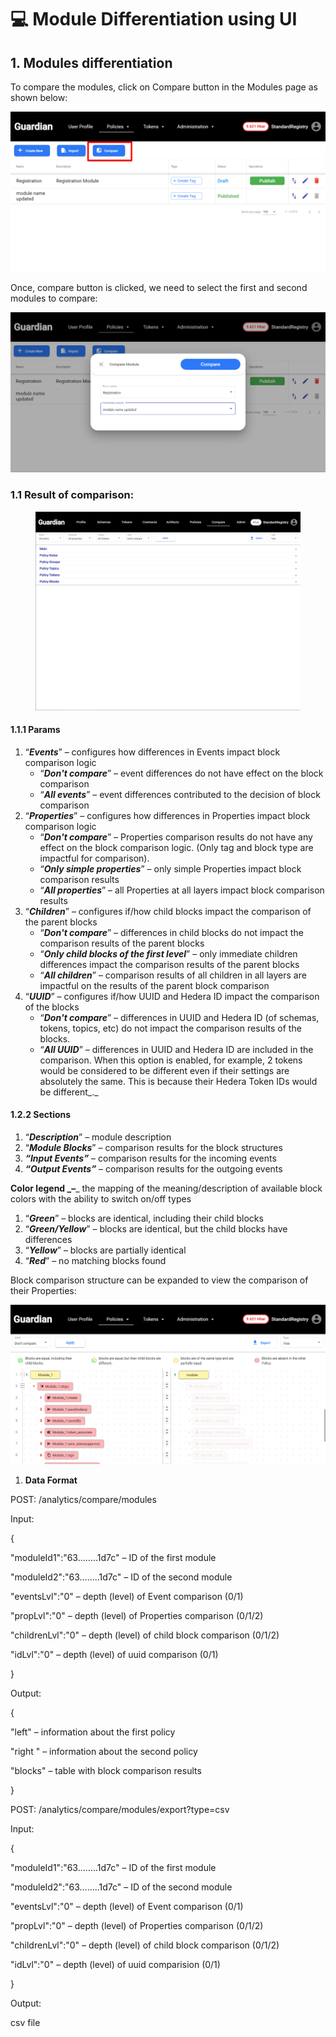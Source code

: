 # 💻 Module Differentiation using UI

## 1. **Modules differentiation**

To compare the modules, click on Compare button in the Modules page as shown below:

![image2.png](<../../../../../.gitbook/assets/0 (1) (3) (1).png>)

Once, compare button is clicked, we need to select the first and second modules to compare:

![image3.png](<../../../../../.gitbook/assets/1 (7) (1).png>)

### 1.1 Result of comparison:

<figure><img src="../../../../../.gitbook/assets/2 (3).png" alt=""><figcaption></figcaption></figure>

#### **1.1.1 Params**

1. “_**Events**_” – configures how differences in Events impact block comparison logic
   * “_**Don't compare**_” – event differences do not have effect on the block comparison
   * “_**All events**_” – event differences contributed to the decision of block comparison
2. “_**Properties**_” – configures how differences in Properties impact block comparison logic
   * “_**Don't compare**_” – Properties comparison results do not have any effect on the block comparison logic. (Only tag and block type are impactful for comparison).
   * “_**Only simple properties**_” – only simple Properties impact block comparison results
   * “_**All properties**_” – all Properties at all layers impact block comparison results
3. “_**Children**_” – configures if/how child blocks impact the comparison of the parent blocks
   * “_**Don't compare**_” – differences in child blocks do not impact the comparison results of the parent blocks
   * “_**Only child blocks of the first level**_” – only immediate children differences impact the comparison results of the parent blocks
   * “_**All children**_” – comparison results of all children in all layers are impactful on the results of the parent block comparison
4. “_**UUID**_” – configures if/how UUID and Hedera ID impact the comparison of the blocks
   * “_**Don't compare**_” – differences in UUID and Hedera ID (of schemas, tokens, topics, etc) do not impact the comparison results of the blocks.
   * “_**All UUID**_” – differences in UUID and Hedera ID are included in the comparison. When this option is enabled, for example, 2 tokens would be considered to be different even if their settings are absolutely the same. This is because their Hedera Token IDs would be different\_.\_

#### **1.2.2 Sections**

1. “_**Description**_” – module description
2. “_**Module Blocks**_” – comparison results for the block structures
3. _**“Input Events”**_ – comparison results for the incoming events
4. _**“Output Events”**_ – comparison results for the outgoing events

**Color legend \_–**\_ the mapping of the meaning/description of available block colors with the ability to switch on/off types

1. “_**Green**_” – blocks are identical, including their child blocks
2. “_**Green/Yellow**_” – blocks are identical, but the child blocks have differences
3. “_**Yellow**_” – blocks are partially identical
4. “_**Red**_” – no matching blocks found

Block comparison structure can be expanded to view the comparison of their Properties:

![image4.png](<../../../../../.gitbook/assets/3 (1) (1) (1) (1) (1) (1) (1) (1) (1).png>)

1. **Data Format**

POST: /analytics/compare/modules

Input:

{

"moduleId1":"63……..1d7c" – ID of the first module

"moduleId2":"63……..1d7c" – ID of the second module

"eventsLvl":"0" – depth (level) of Event comparison (0/1)

"propLvl":"0" – depth (level) of Properties comparison (0/1/2)

"childrenLvl":"0" – depth (level) of child block comparison (0/1/2)

"idLvl":"0" – depth (level) of uuid comparison (0/1)

}

Output:

{

"left" – information about the first policy

"right " – information about the second policy

"blocks" – table with block comparison results

}

POST: /analytics/compare/modules/export?type=csv

Input:

{

"moduleId1":"63……..1d7c" – ID of the first module

"moduleId2":"63……..1d7c" – ID of the second module

"eventsLvl":"0" – depth (level) of Event comparison (0/1)

"propLvl":"0" – depth (level) of Properties comparison (0/1/2)

"childrenLvl":"0" – depth (level) of child block comparison (0/1/2)

"idLvl":"0" – depth (level) of uuid comparision (0/1)

}

Output:

сsv file
